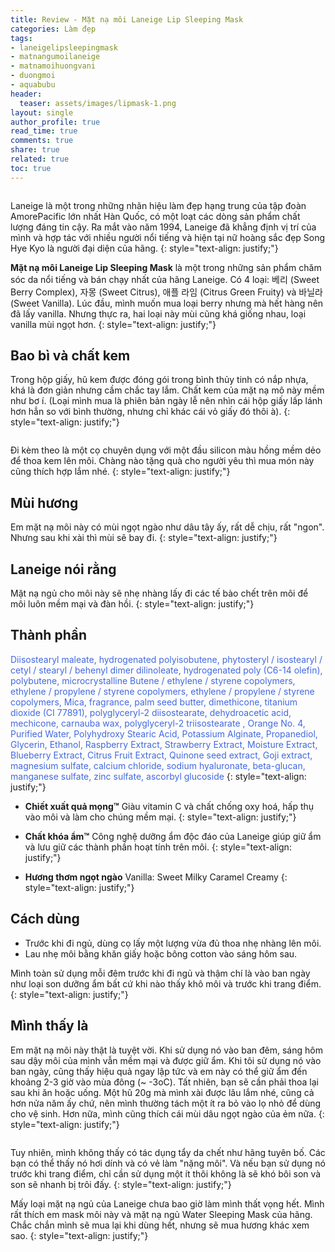 ```yaml
---
title: Review - Mặt nạ môi Laneige Lip Sleeping Mask
categories: Làm đẹp
tags:
- laneigelipsleepingmask
- matnangumoilaneige
- matnamoihuongvani
- duongmoi
- aquabubu
header:
  teaser: assets/images/lipmask-1.png
layout: single
author_profile: true
read_time: true
comments: true
share: true
related: true
toc: true
---
```


<figure style="width: 400px" class="align-center">
  <img src="{{ site.url }}{{ site.baseurl }}/assets/images/lipmask-1.png" alt="">
  <figcaption></figcaption>
</figure>

Laneige là một trong những nhãn hiệu làm đẹp hạng trung của tập đoàn AmorePacific lớn nhất Hàn Quốc, có một loạt các dòng sản phẩm chất lượng đáng tin cậy. Ra mắt vào năm 1994, Laneige đã khẳng định vị trí của mình và hợp tác với nhiều người nổi tiếng và hiện tại nữ hoàng sắc đẹp Song Hye Kyo là người đại diện của hãng.
{: style="text-align: justify;"}

**Mặt nạ môi Laneige Lip Sleeping Mask** là một trong những sản phẩm chăm sóc da nổi tiếng và bán chạy nhất của hãng Laneige. Có 4 loại: 베리 (Sweet Berry Complex), 자몽 (Sweet Citrus), 애플 라임 (Citrus Green Fruity) và 바닐라 (Sweet Vanilla). Lúc đầu, mình muốn mua loại berry nhưng mà hết hàng nên đã lấy vanilla. Nhưng thực ra, hai loại này mùi cũng khá giống nhau, loại vanilla mùi ngọt hơn.
{: style="text-align: justify;"} 

## Bao bì và chất kem

Trong hộp giấy, hũ kem được đóng gói trong bình thủy tinh có nắp nhựa, khá là đơn giản nhưng cầm chắc tay lắm. Chất kem của mặt nạ mô này mềm như bơ í. (Loại mình mua là phiên bản ngày lễ nên nhìn cái hộp giấy lấp lánh hơn hẳn so với bình thường, nhưng chỉ khác cái vỏ giấy đó thôi à).
{: style="text-align: justify;"}

<figure style="width: 500px" class="align-center">
  <img src="{{ site.url }}{{ site.baseurl }}/assets/images/lipmask-2.png" alt="">
  <figcaption></figcaption>
</figure>

Đi kèm theo là một cọ chuyên dụng với một đầu silicon màu hồng mềm dẻo để thoa kem lên môi. Chàng nào tặng quà cho người yêu thì mua món này cũng thích hợp lắm nhé.
{: style="text-align: justify;"}

## Mùi hương

Em mặt nạ môi này có mùi ngọt ngào như dâu tây ấy, rất dễ chịu, rất "ngon". Nhưng sau khi xài thì mùi sẽ bay đi.
{: style="text-align: justify;"}

## Laneige nói rằng

Mặt nạ ngủ cho môi này sẽ nhẹ nhàng lấy đi các tế bào chết trên môi để môi luôn mềm mại và đàn hồi.
{: style="text-align: justify;"}

## Thành phần

<span style="color:royalblue">Diisostearyl maleate, hydrogenated polyisobutene, phytosteryl / isostearyl / cetyl / stearyl / behenyl dimer dilinoleate, hydrogenated poly (C6-14 olefin), polybutene, microcrystalline Butene / ethylene / styrene copolymers, ethylene / propylene / styrene copolymers, ethylene / propylene / styrene copolymers, Mica, fragrance, palm seed butter, dimethicone, titanium dioxide (CI 77891), polyglyceryl-2 diisostearate, dehydroacetic acid, mechicone, carnauba wax, polyglyceryl-2 triisostearate , Orange No. 4, Purified Water, Polyhydroxy Stearic Acid, Potassium Alginate, Propanediol, Glycerin, Ethanol, Raspberry Extract, Strawberry Extract, Moisture Extract, Blueberry Extract, Citrus Fruit Extract, Quinone seed extract, Goji extract, magnesium sulfate, calcium chloride, sodium hyaluronate, beta-glucan, manganese sulfate, zinc sulfate, ascorbyl glucoside </span>
{: style="text-align: justify;"}

  * **Chiết xuất quả mọng™**
Giàu vitamin C và chất chống oxy hoá, hấp thụ vào môi và làm cho chúng mềm mại.
{: style="text-align: justify;"}

  * **Chất khóa ẩm™**
Công nghệ dưỡng ẩm độc đáo của Laneige giúp giữ ẩm và lưu giữ các thành phần hoạt tính trên môi.
{: style="text-align: justify;"}

  * **Hương thơm ngọt ngào**
Vanilla: Sweet Milky Caramel Creamy
{: style="text-align: justify;"}

## Cách dùng

  * Trước khi đi ngủ, dùng cọ lấy một lượng vừa đủ thoa nhẹ nhàng lên môi.
  * Lau nhẹ môi bằng khăn giấy hoặc bông cotton vào sáng hôm sau.

Mình toàn sử dụng mỗi đêm trước khi đi ngủ và thậm chí là vào ban ngày như loại son dưỡng ẩm bất cứ khi nào thấy khô môi và trước khi trang điểm.
{: style="text-align: justify;"}

## Mình thấy là
Em mặt nạ môi này thật là tuyệt vời. Khi sử dụng nó vào ban đêm, sáng hôm sau dậy môi của mình vẫn mềm mại và được giữ ẩm. Khi tôi sử dụng nó vào ban ngày, cũng thấy hiệu quả ngay lập tức và em này có thể giữ ẩm đến khoảng 2-3 giờ vào mùa đông (~ -3oC). Tất nhiên, bạn sẽ cần phải thoa lại sau khi ăn hoặc uống. Một hũ 20g mà mình xài được lâu lắm nhé, cũng cả hơn nửa năm ấy chứ, nên mình thường tách một ít ra bỏ vào lọ nhỏ để dùng cho vệ sinh. Hơn nữa, mình cũng thích cái mùi dâu ngọt ngào của ẻm nữa.
{: style="text-align: justify;"}

<figure style="width: 500px" class="align-center">
  <img src="{{ site.url }}{{ site.baseurl }}/assets/images/lipmask-3.png" alt="">
  <figcaption></figcaption>
</figure>

Tuy nhiên, mình không thấy có tác dụng tẩy da chết như hãng tuyên bố. Các bạn có thể thấy nó hơi dính và có vẻ làm "nặng môi". Và nếu bạn sử dụng nó trước khi trang điểm, chỉ cần sử dụng một ít thôi không là sẽ khó bôi son và son sẽ nhanh bị trôi đấy.
{: style="text-align: justify;"}

Mấy loại mặt nạ ngủ của Laneige chưa bao giờ làm mình thất vọng hết. Mình rất thích em mask môi này và mặt nạ ngủ Water Sleeping Mask của hãng. Chắc chắn mình sẽ mua lại khi dùng hết, nhưng sẽ mua hương khác xem sao.
{: style="text-align: justify;"}